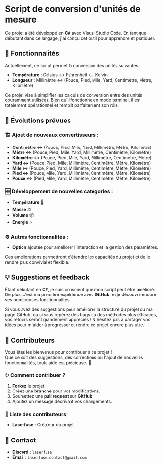 # Script de conversion d'unités de mesure

Ce projet a été développé en **C#** avec Visual Studio Code. En tant que débutant dans ce langage, j'ai conçu cet outil pour apprendre et pratiquer.

## 🚀 Fonctionnalités

Actuellement, ce script permet la conversion des unités suivantes :
- **Température** : Celsius ↔ Fahrenheit ↔ Kelvin
- **Longueur** : Millimètre ↔ (Pouce, Pied, Mile, Yard, Centimètre, Mètre, Kilomètre)

Ce projet vise à simplifier les calculs de conversion entre des unités couramment utilisées. Bien qu'il fonctionne en mode terminal, il est totalement opérationnel et remplit parfaitement son rôle.

## 🔮 Évolutions prévues

### 🏗️ Ajout de nouveaux convertisseurs :
- **Centimètre ↔** (Pouce, Pied, Mile, Yard, Millimètre, Mètre, Kilomètre)
- **Mètre ↔** (Pouce, Pied, Mile, Yard, Millimètre, Centimètre, Kilomètre)
- **Kilomètre ↔** (Pouce, Pied, Mile, Yard, Millimètre, Centimètre, Mètre)
- **Yard ↔** (Pouce, Pied, Mile, Millimètre, Centimètre, Mètre, Kilomètre)
- **Mile ↔** (Pouce, Pied, Yard, Millimètre, Centimètre, Mètre, Kilomètre)
- **Pied ↔** (Pouce, Mile, Yard, Millimètre, Centimètre, Mètre, Kilomètre)
- **Pouce ↔** (Pied, Mile, Yard, Millimètre, Centimètre, Mètre, Kilomètre)

### 🆕 Développement de nouvelles catégories :
- **Température** 🌡️
- **Masse** ⚖️
- **Volume** 📦
- **Énergie** ⚡

### ⚙️ Autres fonctionnalités :
- **Option** ajoutée pour améliorer l'interaction et la gestion des paramètres.

Ces améliorations permettront d'étendre les capacités du projet et de le rendre plus convivial et flexible.

## 💡 Suggestions et feedback

Étant débutant en **C#**, je suis conscient que mon script peut être amélioré. De plus, c'est ma première expérience avec **GitHub**, et je découvre encore ses nombreuses fonctionnalités.

Si vous avez des suggestions pour améliorer la structure du projet ou ma page GitHub, ou si vous repérez des bugs ou des méthodes plus efficaces, vos retours seront grandement appréciés ! N'hésitez pas à partager vos idées pour m'aider à progresser et rendre ce projet encore plus utile.

## 🤝 Contributeurs

Vous êtes les bienvenus pour contribuer à ce projet !  
Que ce soit des suggestions, des corrections ou l'ajout de nouvelles fonctionnalités, toute aide est précieuse. 🙌

### ✨ Comment contribuer ?
1. **Forkez** le projet.
2. Créez une **branche** pour vos modifications.
3. Soumettez une **pull request** sur **GitHub**.
4. Ajoutez un message décrivant vos changements.

### 👥 Liste des contributeurs
- **Laserfuse** : Créateur du projet

## 📩 Contact

- **Discord** : `laserfuse`
- **Email** : `laserfuse.contact@gmail.com`
